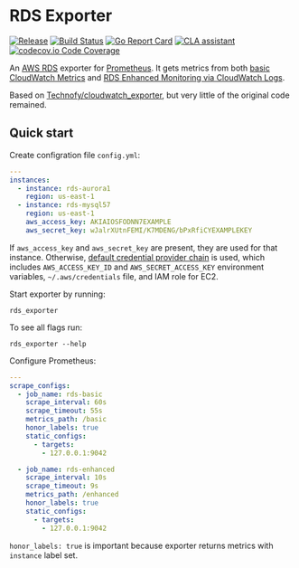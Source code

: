 # RDS Exporter

[![Release](https://img.shields.io/github/release/percona/rds_exporter.svg?style=flat)](https://github.com/percona/rds_exporter/releases/latest)
[![Build Status](https://travis-ci.org/percona/rds_exporter.svg)](https://travis-ci.org/percona/rds_exporter)
[![Go Report Card](https://goreportcard.com/badge/github.com/percona/rds_exporter)](https://goreportcard.com/report/github.com/percona/rds_exporter)
[![CLA assistant](https://cla-assistant.percona.com/readme/badge/percona/rds_exporter)](https://cla-assistant.percona.com/percona/rds_exporter)
[![codecov.io Code Coverage](https://img.shields.io/codecov/c/github/percona/rds_exporter.svg?maxAge=2592000)](https://codecov.io/github/percona/rds_exporter?branch=master)

An [AWS RDS](https://aws.amazon.com/ru/rds/) exporter for [Prometheus](https://github.com/prometheus/prometheus).
It gets metrics from both [basic CloudWatch Metrics](https://docs.aws.amazon.com/AmazonRDS/latest/UserGuide/MonitoringOverview.html)
and [RDS Enhanced Monitoring via CloudWatch Logs](https://docs.aws.amazon.com/AmazonRDS/latest/UserGuide/USER_Monitoring.OS.html).

Based on [Technofy/cloudwatch_exporter](https://github.com/Technofy/cloudwatch_exporter),
but very little of the original code remained.

## Quick start

Create configration file `config.yml`:

```yaml
---
instances:
  - instance: rds-aurora1
    region: us-east-1
  - instance: rds-mysql57
    region: us-east-1
    aws_access_key: AKIAIOSFODNN7EXAMPLE
    aws_secret_key: wJalrXUtnFEMI/K7MDENG/bPxRfiCYEXAMPLEKEY
```

If `aws_access_key` and `aws_secret_key` are present, they are used for that instance.
Otherwise, [default credential provider chain](https://docs.aws.amazon.com/sdk-for-go/v1/developer-guide/configuring-sdk.html#specifying-credentials)
is used, which includes `AWS_ACCESS_KEY_ID` and `AWS_SECRET_ACCESS_KEY` environment variables, `~/.aws/credentials` file,
and IAM role for EC2.


Start exporter by running:
```
rds_exporter
```

To see all flags run:
```
rds_exporter --help
```

Configure Prometheus:

```yaml
---
scrape_configs:
  - job_name: rds-basic
    scrape_interval: 60s
    scrape_timeout: 55s
    metrics_path: /basic
    honor_labels: true
    static_configs:
      - targets:
        - 127.0.0.1:9042

  - job_name: rds-enhanced
    scrape_interval: 10s
    scrape_timeout: 9s
    metrics_path: /enhanced
    honor_labels: true
    static_configs:
      - targets:
        - 127.0.0.1:9042
```

`honor_labels: true` is important because exporter returns metrics with `instance` label set.
